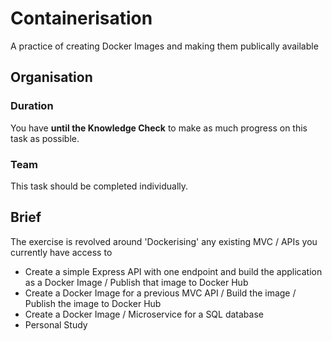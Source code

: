 # Containerisation

A practice of creating Docker Images and making them publically available

## Organisation

### Duration

You have **until the Knowledge Check** to make as much progress on this task as possible.

### Team

This task should be completed individually.

## Brief

The exercise is revolved around 'Dockerising' any existing MVC / APIs you currently have access to

- Create a simple Express API with one endpoint and build the application as a Docker Image / Publish that image to Docker Hub
- Create a Docker Image for a previous MVC API / Build the image / Publish the image to Docker Hub
- Create a Docker Image / Microservice for a SQL database
- Personal Study 


